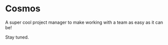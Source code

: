 # Cosmos
A super cool project manager to make working with a team as easy as it can be!

Stay tuned.
